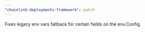 ```yaml
---
"chainlink-deployments-framework": patch
---
```


Fixes legacy env vars fallback for certain fields on the env.Config

